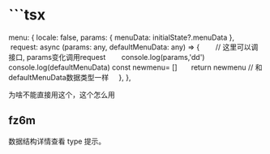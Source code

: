 # ```tsx

menu: {
locale: false,
params: {
menuData: initialState?.menuData
},
 request: async (params: any, defaultMenuData: any) => {
       // 这里可以调接口, params变化调用request
       console.log(params,'dd')
console.log(defaultMenuData)
const newmenu= []
      return newmenu // 和defaultMenuData数据类型一样
    },
},

为啥不能直接用这个，这个怎么用

## fz6m

数据结构详情查看 type 提示。
